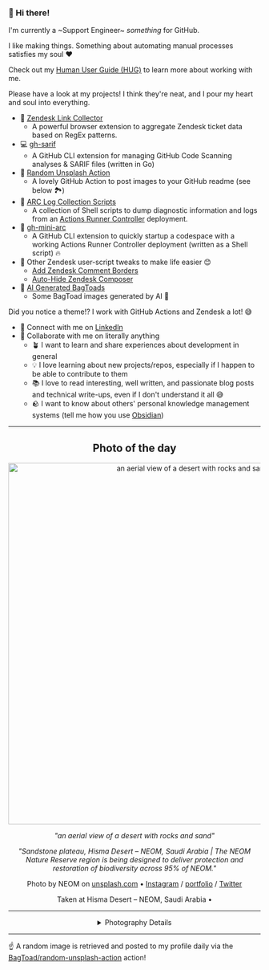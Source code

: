 ### 👋 Hi there!

I'm currently a ~Support Engineer~ _something_ for GitHub.

I like making things. Something about automating manual processes satisfies my soul ❤️

Check out my [Human User Guide (HUG)](https://gist.github.com/BagToad/a28f06f1c46e6e5d419b98921e835f40) to learn more about working with me.

Please have a look at my projects! I think they're neat, and I pour my heart and soul into everything.

- 🔗 [Zendesk Link Collector](https://github.com/BagToad/Zendesk-Link-Collector) 
  - A powerful browser extension to aggregate Zendesk ticket data based on RegEx patterns.
- 💻 [gh-sarif](https://github.com/BagToad/gh-sarif)
  - A GitHub CLI extension for managing GitHub Code Scanning analyses & SARIF files (written in Go)
- 🌊 [Random Unsplash Action](https://github.com/BagToad/random-unsplash-action)
  - A lovely GitHub Action to post images to your GitHub readme (see below 🏞️)
- 🏃 [ARC Log Collection Scripts](https://github.com/BagToad/arc-log-collection-scripts)
  - A collection of Shell scripts to dump diagnostic information and logs from an [Actions Runner Controller](https://github.com/actions/actions-runner-controller) deployment.
- 🏃 [gh-mini-arc](https://github.com/BagToad/gh-mini-arc)
  - A GitHub CLI extension to quickly startup a codespace with a working Actions Runner Controller deployment (written as a Shell script) 🔥
- 🧘 Other Zendesk user-script tweaks to make life easier 😊
  - [Add Zendesk Comment Borders](https://github.com/BagToad/add-zendesk-comment-borders)
  - [Auto-Hide Zendesk Composer](https://github.com/BagToad/Auto-Hide-Zendesk-Composer)
- 🐸 [AI Generated BagToads](https://github.com/BagToad/bagtoads)
  - Some BagToad images generated by AI 🐸

Did you notice a theme!? I work with GitHub Actions and Zendesk a lot! 😅

- 🔗 Connect with me on [LinkedIn](https://www.linkedin.com/in/kynan-ware/)
- 🤝 Collaborate with me on literally anything
  - 🪴 I want to learn and share experiences about development in general
  - 💡 I love learning about new projects/repos, especially if I happen to be able to contribute to them
  - 📚 I love to read interesting, well written, and passionate blog posts and technical write-ups, even if I don't understand it all 😅
  - 🪨 I want to know about others' personal knowledge management systems (tell me how you use [Obsidian](https://obsidian.md/))
 
----
<div align="center">

## Photo of the day
  
  <a href="https://unsplash.com/photos/an-aerial-view-of-a-desert-with-rocks-and-sand-Iy59i0M7oP4"><img width="720" src="https://images.unsplash.com/photo-1682687218608-5e2522b04673?crop=entropy&cs=tinysrgb&fit=max&fm=jpg&ixid=M3w1NTI0NDl8MHwxfHJhbmRvbXx8fHx8fHx8fDE3NTExNzY4MjB8&ixlib=rb-4.1.0&q=80&w=1080" alt="an aerial view of a desert with rocks and sand"></a>
  
  <em>"an aerial view of a desert with rocks and sand"</em>
  
  <em>"Sandstone plateau, Hisma Desert – NEOM, Saudi Arabia | The NEOM Nature Reserve region is being designed to deliver protection and restoration of biodiversity across 95% of NEOM."</em>

  Photo by NEOM on [unsplash.com](https://unsplash.com/) • [Instagram](https://instagram.com/discoverneom) / [portfolio](http://www.neom.com) / [Twitter](https://twitter.com/neom)
  
  Taken at Hisma Desert –  NEOM, Saudi Arabia • 
  
  ---
  
<details>
<summary>Photography Details</summary>
  
| Parameter     | Value |
| ------------- | ----- |
| Camera Model  | L2D-20c |
| Exposure Time | 1/320 |
| Aperture      | 4 |
| Focal Length  | 12.3 |
| ISO           | 100 |
| Location      | Hisma Desert –  NEOM, Saudi Arabia (null) |
| Coordinates   | Latitude 0, Longitude 0 |

### Map

Map unavailable

</details>

</div>

----

☝️ A random image is retrieved and posted to my profile daily via the [BagToad/random-unsplash-action](https://github.com/BagToad/random-unsplash-action) action!
